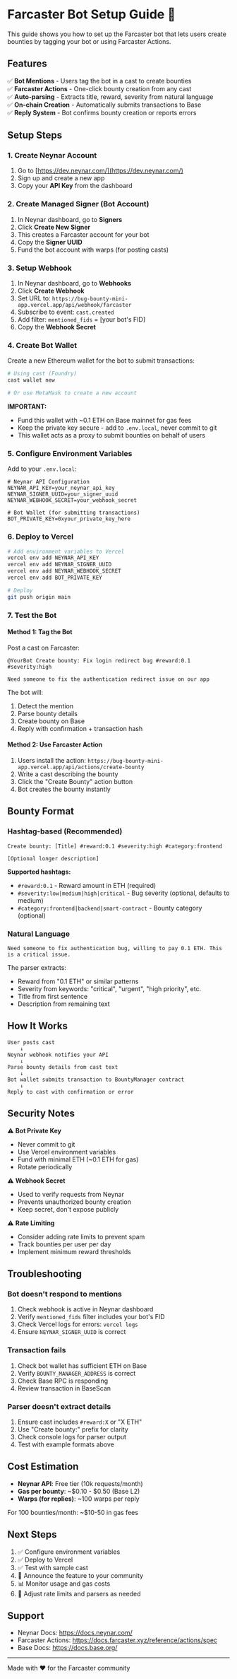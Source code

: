 # Farcaster Bot Setup Guide 🤖

This guide shows you how to set up the Farcaster bot that lets users create bounties by tagging your bot or using Farcaster Actions.

## Features

✅ **Bot Mentions** - Users tag the bot in a cast to create bounties  
✅ **Farcaster Actions** - One-click bounty creation from any cast  
✅ **Auto-parsing** - Extracts title, reward, severity from natural language  
✅ **On-chain Creation** - Automatically submits transactions to Base  
✅ **Reply System** - Bot confirms bounty creation or reports errors

## Setup Steps

### 1. Create Neynar Account

1. Go to [https://dev.neynar.com/](https://dev.neynar.com/)
2. Sign up and create a new app
3. Copy your **API Key** from the dashboard

### 2. Create Managed Signer (Bot Account)

1. In Neynar dashboard, go to **Signers**
2. Click **Create New Signer**
3. This creates a Farcaster account for your bot
4. Copy the **Signer UUID**
5. Fund the bot account with warps (for posting casts)

### 3. Setup Webhook

1. In Neynar dashboard, go to **Webhooks**
2. Click **Create Webhook**
3. Set URL to: `https://bug-bounty-mini-app.vercel.app/api/webhook/farcaster`
4. Subscribe to event: `cast.created`
5. Add filter: `mentioned_fids` = [your bot's FID]
6. Copy the **Webhook Secret**

### 4. Create Bot Wallet

Create a new Ethereum wallet for the bot to submit transactions:

```bash
# Using cast (Foundry)
cast wallet new

# Or use MetaMask to create a new account
```

**IMPORTANT:** 
- Fund this wallet with ~0.1 ETH on Base mainnet for gas fees
- Keep the private key secure - add to `.env.local`, never commit to git
- This wallet acts as a proxy to submit bounties on behalf of users

### 5. Configure Environment Variables

Add to your `.env.local`:

```env
# Neynar API Configuration
NEYNAR_API_KEY=your_neynar_api_key
NEYNAR_SIGNER_UUID=your_signer_uuid
NEYNAR_WEBHOOK_SECRET=your_webhook_secret

# Bot Wallet (for submitting transactions)
BOT_PRIVATE_KEY=0xyour_private_key_here
```

### 6. Deploy to Vercel

```bash
# Add environment variables to Vercel
vercel env add NEYNAR_API_KEY
vercel env add NEYNAR_SIGNER_UUID
vercel env add NEYNAR_WEBHOOK_SECRET
vercel env add BOT_PRIVATE_KEY

# Deploy
git push origin main
```

### 7. Test the Bot

#### Method 1: Tag the Bot

Post a cast on Farcaster:

```
@YourBot Create bounty: Fix login redirect bug #reward:0.1 #severity:high

Need someone to fix the authentication redirect issue on our app
```

The bot will:
1. Detect the mention
2. Parse bounty details
3. Create bounty on Base
4. Reply with confirmation + transaction hash

#### Method 2: Use Farcaster Action

1. Users install the action: `https://bug-bounty-mini-app.vercel.app/api/actions/create-bounty`
2. Write a cast describing the bounty
3. Click the "Create Bounty" action button
4. Bot creates the bounty instantly

## Bounty Format

### Hashtag-based (Recommended)

```
Create bounty: [Title] #reward:0.1 #severity:high #category:frontend

[Optional longer description]
```

**Supported hashtags:**
- `#reward:0.1` - Reward amount in ETH (required)
- `#severity:low|medium|high|critical` - Bug severity (optional, defaults to medium)
- `#category:frontend|backend|smart-contract` - Bounty category (optional)

### Natural Language

```
Need someone to fix authentication bug, willing to pay 0.1 ETH. This is a critical issue.
```

The parser extracts:
- Reward from "0.1 ETH" or similar patterns
- Severity from keywords: "critical", "urgent", "high priority", etc.
- Title from first sentence
- Description from remaining text

## How It Works

```
User posts cast
    ↓
Neynar webhook notifies your API
    ↓
Parse bounty details from cast text
    ↓
Bot wallet submits transaction to BountyManager contract
    ↓
Reply to cast with confirmation or error
```

## Security Notes

⚠️ **Bot Private Key**
- Never commit to git
- Use Vercel environment variables
- Fund with minimal ETH (~0.1 ETH for gas)
- Rotate periodically

⚠️ **Webhook Secret**
- Used to verify requests from Neynar
- Prevents unauthorized bounty creation
- Keep secret, don't expose publicly

⚠️ **Rate Limiting**
- Consider adding rate limits to prevent spam
- Track bounties per user per day
- Implement minimum reward thresholds

## Troubleshooting

### Bot doesn't respond to mentions

1. Check webhook is active in Neynar dashboard
2. Verify `mentioned_fids` filter includes your bot's FID
3. Check Vercel logs for errors: `vercel logs`
4. Ensure `NEYNAR_SIGNER_UUID` is correct

### Transaction fails

1. Check bot wallet has sufficient ETH on Base
2. Verify `BOUNTY_MANAGER_ADDRESS` is correct
3. Check Base RPC is responding
4. Review transaction in BaseScan

### Parser doesn't extract details

1. Ensure cast includes `#reward:X` or "X ETH"
2. Use "Create bounty:" prefix for clarity
3. Check console logs for parser output
4. Test with example formats above

## Cost Estimation

- **Neynar API**: Free tier (10k requests/month)
- **Gas per bounty**: ~$0.10 - $0.50 (Base L2)
- **Warps (for replies)**: ~100 warps per reply

For 100 bounties/month: ~$10-50 in gas fees

## Next Steps

1. ✅ Configure environment variables
2. ✅ Deploy to Vercel
3. ✅ Test with sample cast
4. 📢 Announce the feature to your community
5. 📊 Monitor usage and gas costs
6. 🔧 Adjust rate limits and parsers as needed

## Support

- Neynar Docs: https://docs.neynar.com/
- Farcaster Actions: https://docs.farcaster.xyz/reference/actions/spec
- Base Docs: https://docs.base.org/

---

Made with ❤️ for the Farcaster community
